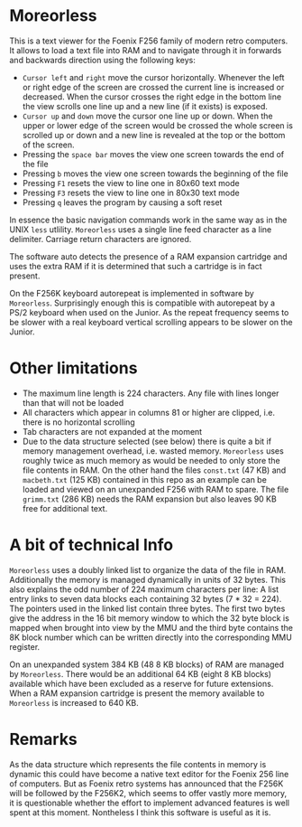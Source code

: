 # Moreorless

This is a text viewer for the Foenix F256 family of modern retro computers. It allows to load a text file
into RAM and to navigate through it in forwards and backwards direction using the following keys:

- `Cursor left` and `right` move the cursor horizontally. Whenever the left or right edge of the screen are
crossed the current line is increased or decreased. When the cursor crosses the right edge in the bottom 
line the view scrolls one line up and a new line (if it exists) is exposed.
- `Cursor up` and `down` move the cursor one line up or down. When the upper or lower edge of the screen
would be crossed the whole screen is scrolled up or down and a new line is revealed at the top or the 
bottom of the screen.
- Pressing the `space bar` moves the view one screen towards the end of the file
- Pressing `b` moves the view one screen towards the beginning of the file
- Pressing `F1` resets the view to line one in 80x60 text mode
- Pressing `F3` resets the view to line one in 80x30 text mode
- Pressing `q` leaves the program by causing a soft reset

In essence the basic navigation commands work in the same way as in the UNIX `less` utlility. 
`Moreorless` uses a single line feed character as a line delimiter. Carriage return characters are 
ignored.

The software auto detects the presence of a RAM expansion cartridge and uses the extra RAM if it is
determined that such a cartridge is in fact present.

On the F256K keyboard autorepeat is implemented in software by `Moreorless`. Surprisingly enough this is
compatible with autorepeat by a PS/2 keyboard when used on the Junior. As the repeat frequency seems
to be slower with a real keyboard vertical scrolling appears to be slower on the Junior.

# Other limitations

- The maximum line length is 224 characters. Any file with lines longer than that will not be loaded
- All characters which appear in columns 81 or higher are clipped, i.e. there is no horizontal scrolling
- Tab characters are not expanded at the moment
- Due to the data structure selected (see below) there is quite a bit if memory management overhead, i.e.
wasted memory. `Moreorless` uses roughly twice as much memory as would be needed to only store the file 
contents in RAM. On the other hand the files `const.txt` (47 KB) and `macbeth.txt` (125 KB) contained 
in this repo as an example can be loaded and viewed on an unexpanded F256 with RAM to spare. The file 
`grimm.txt` (286 KB) needs the RAM expansion but also leaves 90 KB free for additional text.

# A bit of technical Info

`Moreorless` uses a doubly linked list to organize the data of the file in RAM. Additionally the memory is
managed dynamically in units of 32 bytes. This also explains the odd number of 224 maximum characters per
line: A list entry links to seven data blocks each containing 32 bytes (7 * 32 = 224). The pointers used
in the linked list contain three bytes. The first two bytes give the address in the 16 bit memory window 
to which the 32 byte block is mapped when brought into view by the MMU and the third byte contains the 8K 
block number which can be written directly into the corresponding MMU register.

On an unexpanded system 384 KB (48 8 KB blocks) of RAM are managed by `Moreorless`. There would be an 
additional 64 KB (eight 8 KB blocks) available which have been excluded as a reserve for future extensions.
When a RAM expansion cartridge is present the memory available to `Moreorless` is increased to 640 KB.

# Remarks

As the data structure which represents the file contents in memory is dynamic this could have become a native 
text editor for the Foenix 256 line of computers. But as Foenix retro systems has announced that the F256K
will be followed by the F256K2, which seems to offer vastly more memory, it is questionable whether the effort
to implement advanced features is well spent at this moment. Nontheless I think this software is useful as
it is.
